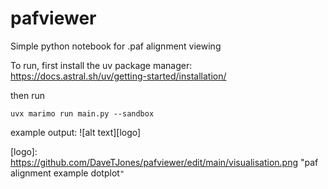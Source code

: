 # pafviewer
Simple python notebook for .paf alignment viewing

To run, first install the uv package manager: https://docs.astral.sh/uv/getting-started/installation/

then run 
```
uvx marimo run main.py --sandbox
```

example output:
![alt text][logo]

[logo]: https://github.com/DaveTJones/pafviewer/edit/main/visualisation.png "paf alignment example dotplot``"``
